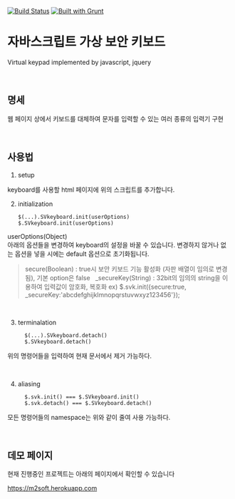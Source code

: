 [![Build Status](https://travis-ci.org/ChoiJY/2016-2017_m2soft.svg?branch=master)](https://travis-ci.org/ChoiJY/2016-2017_m2soft)
[![Built with Grunt](https://cdn.gruntjs.com/builtwith.svg)](http://gruntjs.com/)

# 자바스크립트 가상 보안 키보드

   Virtual keypad implemented by javascript, jquery

   <br>

## 명세

   웹 페이지 상에서 키보드를 대체하여 문자를 입력할 수 있는 여러 종류의 입력기 구현
   
   <br>
   
## 사용법

   1. setup
          
         <link rel="stylesheet" type="text/css" href="style.css"/>
         <script src="http://code.jquery.com/jquery-latest.min.js"></script>
         <script type='text/javascript' src="hangul.js"></script>
         <script type='text/javascript' src="jquery.secureKeyboard.js"></script>
         <script type='text/javascript' src="crypto.js"></script>

   keyboard를 사용할 html 페이지에 위의 스크립트를 추가합니다.
   
   <br>
   
   2. initialization
   
          $(...).SVkeyboard.init(userOptions)
          $.SVkeyboard.init(userOptions)
   
 userOptions(Object)  
 아래의 옵션들을 변경하여 keyboard의 설정을 바꿀 수 있습니다. 변경하지 않거나 없는 옵션을 넣을 시에는 default 옵션으로 초기화됩니다.
 
 > secure(Boolean) : true시 보안 키보드 기능 활성화 (자판 배열이 임의로 변경됨), 기본 option은 false  
 > _secureKey(String) : 32bit의 임의의 string을 이용하여 입력값이 암호화, 복호화
 > ex) $.svk.init({secure:true, _secureKey:'abcdefghijklmnopqrstuvwxyz123456'});
   
   <br>
   
   3. terminalation
   
   
            $(...).SVkeyboard.detach()
            $.SVkeyboard.detach()
          
   위의 명령어들을 입력하여 현재 문서에서 제거 가능하다.
   
   <br>
   
   4. aliasing
   
            $.svk.init() === $.SVkeyboard.init()
            $.svk.detach() === $.SVkeyboard.detach()
   모든 명령어들의 namespace는 위와 같이 줄여 사용 가능하다.
   
   <br>
        
## 데모 페이지
현재 진행중인 프로젝트는 아래의 페이지에서 확인할 수 있습니다

https://m2soft.herokuapp.com

